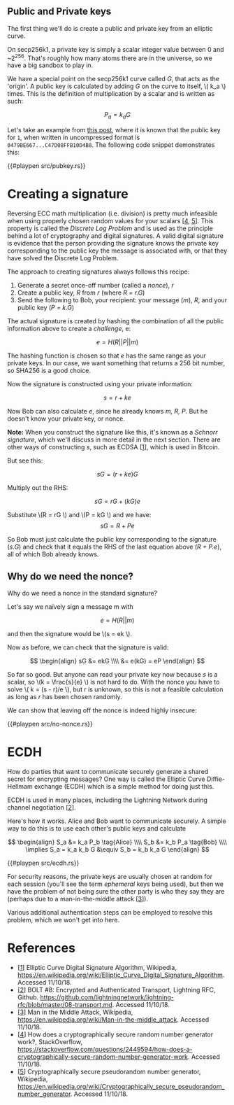 
## Public and Private keys

The first thing we'll do is create a public and private key from an elliptic curve.

On secp256k1, a private key is simply a scalar integer value between 0 and ~2<sup>256</sup>. That's roughly how many
atoms there are in the universe, so we have a big sandbox to play in.

We have a special point on the secp256k1 curve called _G_, that acts as the 'origin'. A public key is calculated by 
adding _G_ on the curve to itself, \\( k_a \\) times. This is the definition of multiplication by a scalar and is
 written as such:

$$
  P_a = k_a G
$$

Let's take an example from [this post](https://chuckbatson.wordpress.com/2014/11/26/secp256k1-test-vectors/), where
it is known that the public key for `1`, when written in uncompressed format is `0479BE667...C47D08FFB10D4B8`.
The following code snippet demonstrates this:


{{#playpen src/pubkey.rs}}

# Creating a signature

Reversing ECC math multiplication (i.e. division) is pretty much infeasible when using properly chosen random values for your scalars [[4], [5]].
 This property is called the _Discrete Log Problem_ and is used as the principle behind a lot of cryptography and digital signatures. 
 A valid digital signature is evidence that the person providing the signature knows the private key corresponding to the public key the message
is associated with, or that they have solved the Discrete Log Problem. 

The approach to creating signatures always follows this recipe:

1. Generate a secret once-off number (called a _nonce_), _r_
1. Create a public key, _R_ from _r_ (where _R = r.G_)
1. Send the following to Bob, your recipient: your message (_m_), _R_, and your public key (_P = k.G_)

The actual signature is created by hashing the combination of all the public information above to create a _challenge_, e:

$$
    e = H(R || P || m)
$$

The hashing function is chosen so that _e_ has the same range as your private keys. In our case, we want something that
returns a 256 bit number, so SHA256 is a good choice.

Now the signature is constructed using your private information:

$$
    s = r + ke 
$$

Now Bob can also calculate _e_, since he already knows _m, R, P_. But he doesn't know your private key, or nonce.

**Note:** When you construct the signature like this, it's known as a _Schnorr signature_, which we'll discuss in more 
detail in the next section. There are other ways of constructing _s_, such as ECDSA [[1]], which is used in Bitcoin.

But see this:

$$ sG = (r + ke)G $$

Multiply out the RHS:

$$ sG = rG + (kG)e $$

Substitute \\(R = rG \\) and \\(P = kG \\) and we have:
$$ sG = R + Pe $$

So Bob must just calculate the public key corresponding to the signature (_s.G_) and check that it equals the RHS of the last
equation above (_R + P.e_), all of which Bob already knows.

## Why do we need the nonce?

Why do we need a nonce in the standard signature?

Let's say we naïvely sign a message m with

$$
    e = H(R || m)
$$

and then the signature would be \\(s = ek \\). 

Now as before, we can check that the signature is valid:

$$
\begin{align}
  sG &= ekG \\\\
     &= e(kG) = eP
\end{align}
$$

So far so good. But anyone can read your private key now because _s_ is a scalar, so \\(k = \frac{s}{e} \\)
 is not hard to do.
With the nonce you have to solve \\( k = (s - r)/e \\), but r is unknown, so this is not a feasible calculation as long
 as _r_ has been chosen randomly.
 
We can show that leaving off the nonce is indeed highly insecure:

{{#playpen src/no-nonce.rs}}

# ECDH

How do parties that want to communicate securely generate a shared secret for encrypting messages? One way is called
the Elliptic Curve Diffie-Hellmam exchange (ECDH) which is a simple method for doing just this.

ECDH is used in many places, including the Lightning Network during channel negotiation [[2]].

Here's how it works. Alice and Bob want to communicate securely. A simple way to do this is to use each other's public keys and
calculate

$$
\begin{align}
  S_a &= k_a P_b \tag{Alice} \\\\
  S_b &= k_b P_a \tag{Bob} \\\\
  \implies S_a = k_a k_b G &\equiv S_b = k_b k_a G
\end{align}
$$

{{#playpen src/ecdh.rs}}

For security reasons, the private keys are usually chosen at random for each session (you'll see the term
_ephemeral_ keys being used), but then we have the problem of not being sure the other party is who they say they
are (perhaps due to a man-in-the-middle attack [[3]]).

Various additional authentication steps can be employed to resolve this problem, which we won't get into here. 

[1]: https://en.wikipedia.org/wiki/Elliptic_Curve_Digital_Signature_Algorithm 'Wikipedia: ECDSA'
[2]: https://github.com/lightningnetwork/lightning-rfc/blob/master/08-transport.md 'BOLT #8: Encrypted and Authenticated Transport'
[3]: https://en.wikipedia.org/wiki/Man-in-the-middle_attack 'Wikipedia: Man in the Middle Attack'
[4]: https://stackoverflow.com/questions/2449594/how-does-a-cryptographically-secure-random-number-generator-work 'StackOverflow: How does a cryptographically secure random number generator work?'
[5]: https://en.wikipedia.org/wiki/Cryptographically_secure_pseudorandom_number_generator 'Cryptographically secure pseudorandom number generator'

# References

* [[1]] Elliptic Curve Digital Signature Algorithm, Wikipedia, https://en.wikipedia.org/wiki/Elliptic_Curve_Digital_Signature_Algorithm. Accessed 11/10/18.
* [[2]] BOLT #8: Encrypted and Authenticated Transport, Lightning RFC, Github. https://github.com/lightningnetwork/lightning-rfc/blob/master/08-transport.md. Accessed 11/10/18.
* [[3]] Man in the Middle Attack, Wikipedia, https://en.wikipedia.org/wiki/Man-in-the-middle_attack. Accessed 11/10/18.
* [[4]] How does a cryptographically secure random number generator work?, StackOverflow, https://stackoverflow.com/questions/2449594/how-does-a-cryptographically-secure-random-number-generator-work. Accessed 11/10/18.
* [[5]] Cryptographically secure pseudorandom number generator, Wikipedia, https://en.wikipedia.org/wiki/Cryptographically_secure_pseudorandom_number_generator. Accessed 11/10/18.

